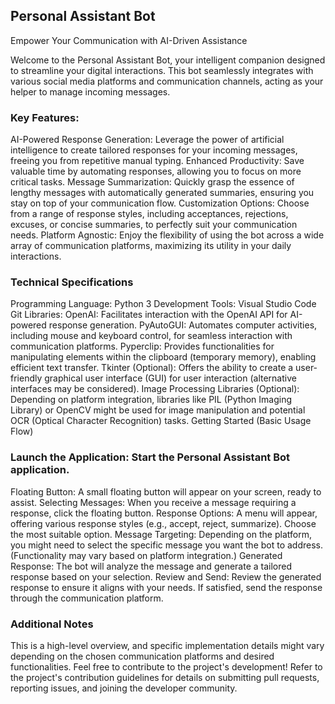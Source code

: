 
## Personal Assistant Bot

Empower Your Communication with AI-Driven Assistance

Welcome to the Personal Assistant Bot, your intelligent companion designed to streamline your digital interactions. This bot seamlessly integrates with various social media platforms and communication channels, acting as your helper to manage incoming messages.

### Key Features:

AI-Powered Response Generation: Leverage the power of artificial intelligence to create tailored responses for your incoming messages, freeing you from repetitive manual typing.
Enhanced Productivity: Save valuable time by automating responses, allowing you to focus on more critical tasks.
Message Summarization: Quickly grasp the essence of lengthy messages with automatically generated summaries, ensuring you stay on top of your communication flow.
Customization Options: Choose from a range of response styles, including acceptances, rejections, excuses, or concise summaries, to perfectly suit your communication needs.
Platform Agnostic: Enjoy the flexibility of using the bot across a wide array of communication platforms, maximizing its utility in your daily interactions.

### Technical Specifications

Programming Language: Python 3
Development Tools:
Visual Studio Code
Git
Libraries:
OpenAI: Facilitates interaction with the OpenAI API for AI-powered response generation.
PyAutoGUI: Automates computer activities, including mouse and keyboard control, for seamless interaction with communication platforms.
Pyperclip: Provides functionalities for manipulating elements within the clipboard (temporary memory), enabling efficient text transfer.
Tkinter (Optional): Offers the ability to create a user-friendly graphical user interface (GUI) for user interaction (alternative interfaces may be considered).
Image Processing Libraries (Optional): Depending on platform integration, libraries like PIL (Python Imaging Library) or OpenCV might be used for image manipulation and potential OCR (Optical Character Recognition) tasks.
Getting Started (Basic Usage Flow)

### Launch the Application: Start the Personal Assistant Bot application.

Floating Button: A small floating button will appear on your screen, ready to assist.
Selecting Messages: When you receive a message requiring a response, click the floating button.
Response Options: A menu will appear, offering various response styles (e.g., accept, reject, summarize). Choose the most suitable option.
Message Targeting: Depending on the platform, you might need to select the specific message you want the bot to address. (Functionality may vary based on platform integration.)
Generated Response: The bot will analyze the message and generate a tailored response based on your selection.
Review and Send: Review the generated response to ensure it aligns with your needs. If satisfied, send the response through the communication platform.

### Additional Notes

This is a high-level overview, and specific implementation details might vary depending on the chosen communication platforms and desired functionalities.
Feel free to contribute to the project's development! Refer to the project's contribution guidelines for details on submitting pull requests, reporting issues, and joining the developer community.
